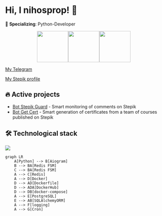 # Hi, I nihosprop! 👋

🚀 **Specializing**: Python-Developer

<div style="display:flex; justify-content:center;">
  <img height="100" src="https://github-readme-stats.vercel.app/api?username=nihosprop&theme=github_dark&custom_title=Stats&text_bold=false&show_icons=true&rank_icon=github" />
  <img height="100" src="https://github-readme-stats.vercel.app/api/top-langs?username=nihosprop&layout=compact&langs_count=8&custom_title=Languages&text_bold=false&hide_rank=true&theme=github_dark" />
  <img height="100" src="https://github-readme-stats.vercel.app/api/wakatime?username=shinobiwin&cache_seconds=1800&theme=github_dark" />
</div>

[//]: # ([![Harlok's WakaTime stats]&#40;https://github-readme-stats.vercel.app/api/wakatime?username=shinobiwin&cache_seconds=1800&#41;]&#40;https://github.com/nihosprop/github-readme-stats&#41;)

[My Telegram](https://t.me/Shinobiwin)

[My Stepik profile](https://stepik.org/users/632745189/profile)



## 🔥 Active projects
- [Bot Stepik Guard](https://github.com/nihosprop/bot_stepik_guard.git) - 
  Smart monitoring of comments on Stepik
- [Bot Get Cert](https://github.com/nihosprop/bot_get_cert.git) - Smart 
  generation of certificates from a team of courses published on Stepik

## 🛠️ Technological stack
<p align="left">
  <a href="https://github.com/nihosprop"><img src="https://skillicons.dev/icons?i=python,linux,github,docker,git,redis,postgres,pycharm,bots"></a>
</p>

```mermaid
graph LR
    A[Python] --> B[Aiogram]
    B --> BA[Redis FSM]
    C --> BA[Redis FSM]
    A --> C[Redis]
    A --> D[Docker]
    D --> AD[Dockerfile]
    D --> ADA[DockerHub]
    D --> DB[docker-compose]
    A --> E[PostgreSQL]
    E --> AB[SQLAlchemyORM]
    A --> F[logging]
    A --> G[Cron]
